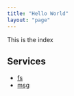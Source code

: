 ```yaml
---
title: "Hello World"
layout: "page"
---
```


This is the index

## Services

* [fs](fs.html)
* [msg](msg.html)

